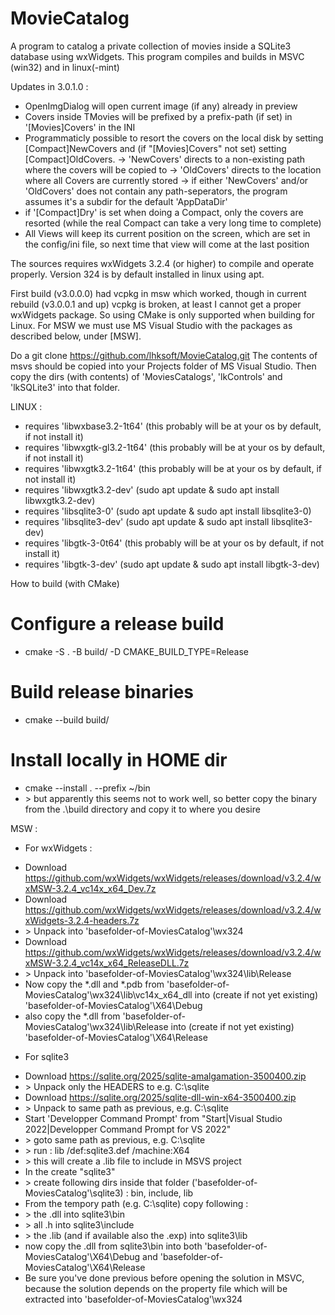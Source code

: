 # MovieCatalog
A program to catalog a private collection of movies inside a SQLite3 database using wxWidgets.
This program compiles and builds in MSVC (win32) and in linux(-mint)

Updates in 3.0.1.0 :
- OpenImgDialog will open current image (if any) already in preview
- Covers inside TMovies will be prefixed by a prefix-path (if set) in '[Movies]Covers' in the INI
- Programmaticly possible to resort the covers on the local disk by setting [Compact]NewCovers and (if "[Movies]Covers" not set) setting [Compact]OldCovers.
  -> 'NewCovers' directs to a non-existing path where the covers will be copied to
  -> 'OldCovers' directs to the location where all Covers are currently stored
  -> if either 'NewCovers' and/or 'OldCovers' does not contain any path-seperators, the program assumes it's a subdir for the default 'AppDataDir'
 - if '[Compact]Dry' is set when doing a Compact, only the covers are resorted (while the real Compact can take a very long time to complete)
- All Views will keep its current position on the screen, which are set in the config/ini file, so next time that view will come at the last position

The sources requires wxWidgets 3.2.4 (or higher) to compile and operate properly. Version 324 is by default installed in linux using apt.

First build (v3.0.0.0) had vcpkg in msw which worked, though in current rebuild (v3.0.0.1 and up) vcpkg is broken, at least I cannot get a proper wxWidgets package.
So using CMake is only supported when building for Linux.
For MSW we must use MS Visual Studio with the packages as described below, under [MSW].

Do a git clone https://github.com/lhksoft/MovieCatalog.git
The contents of msvs should be copied into your Projects folder of MS Visual Studio.
Then copy the dirs (with contents) of 'MoviesCatalogs', 'lkControls' and 'lkSQLite3' into that folder.

LINUX :
- requires 'libwxbase3.2-1t64'    (this probably will be at your os by default, if not install it)
- requires 'libwxgtk-gl3.2-1t64'  (this probably will be at your os by default, if not install it)
- requires 'libwxgtk3.2-1t64'     (this probably will be at your os by default, if not install it)
- requires 'libwxgtk3.2-dev'      (sudo apt update & sudo apt install libwxgtk3.2-dev)
- requires 'libsqlite3-0'         (sudo apt update & sudo apt install libsqlite3-0)
- requires 'libsqlite3-dev'       (sudo apt update & sudo apt install libsqlite3-dev)
- requires 'libgtk-3-0t64'        (this probably will be at your os by default, if not install it)
- requires 'libgtk-3-dev'         (sudo apt update & sudo apt install libgtk-3-dev)

How to build (with CMake)
# Configure a release build
- cmake -S . -B build/ -D CMAKE_BUILD_TYPE=Release
# Build release binaries
- cmake --build build/
# Install locally in HOME dir
- cmake --install . --prefix ~/bin
- \> but apparently this seems not to work well, so better copy the binary from the .\build directory and copy it to where you desire


MSW :
* For wxWidgets :
- Download https://github.com/wxWidgets/wxWidgets/releases/download/v3.2.4/wxMSW-3.2.4_vc14x_x64_Dev.7z
- Download https://github.com/wxWidgets/wxWidgets/releases/download/v3.2.4/wxWidgets-3.2.4-headers.7z
- \> Unpack into 'basefolder-of-MoviesCatalog'\wx324
- Download https://github.com/wxWidgets/wxWidgets/releases/download/v3.2.4/wxMSW-3.2.4_vc14x_x64_ReleaseDLL.7z
- \> Unpack into 'basefolder-of-MoviesCatalog'\wx324\lib\Release
- Now copy the *.dll and *.pdb from 'basefolder-of-MoviesCatalog'\wx324\lib\vc14x_x64_dll into (create if not yet existing) 'basefolder-of-MoviesCatalog'\X64\Debug
- also copy the *.dll from 'basefolder-of-MoviesCatalog'\wx324\lib\Release  into (create if not yet existing) 'basefolder-of-MoviesCatalog'\X64\Release
* For sqlite3
- Download https://sqlite.org/2025/sqlite-amalgamation-3500400.zip
- \> Unpack only the HEADERS to e.g. C:\sqlite
- Download https://sqlite.org/2025/sqlite-dll-win-x64-3500400.zip
- \> Unpack to same path as previous, e.g. C:\sqlite
- Start 'Developper Command Prompt' from "Start|Visual Studio 2022|Developper Command Prompt for VS 2022"
- \> goto same path as previous, e.g. C:\sqlite
- \> run : lib /def:sqlite3.def /machine:X64
-   \> this will create a .lib file to include in MSVS project
- In the <basefolder-of-MoviesCatalog> create "sqlite3"
- \> create following dirs inside that folder ('basefolder-of-MoviesCatalog'\sqlite3) : bin, include, lib
- From the tempory path (e.g. C:\sqlite) copy following :
- \> the .dll into sqlite3\bin
- \> all .h   into sqlite3\include
- \> the .lib (and if available also the .exp) into sqlite3\lib
- now copy the .dll from sqlite3\bin into both 'basefolder-of-MoviesCatalog'\X64\Debug and 'basefolder-of-MoviesCatalog'\X64\Release
- Be sure you've done previous before opening the solution in MSVC, because the solution depends on the property file which will be extracted into 'basefolder-of-MoviesCatalog'\wx324
